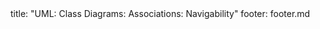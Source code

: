 <frontmatter>
title: "UML: Class Diagrams: Associations: Navigability"
footer: footer.md
</frontmatter>

<include src="navbar.md" boilerplate />

<include src="unit-inPage-asFlat.md" boilerplate />